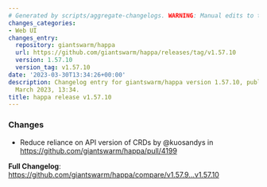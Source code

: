 ```yaml
---
# Generated by scripts/aggregate-changelogs. WARNING: Manual edits to this files will be overwritten.
changes_categories:
- Web UI
changes_entry:
  repository: giantswarm/happa
  url: https://github.com/giantswarm/happa/releases/tag/v1.57.10
  version: 1.57.10
  version_tag: v1.57.10
date: '2023-03-30T13:34:26+00:00'
description: Changelog entry for giantswarm/happa version 1.57.10, published on 30
  March 2023, 13:34.
title: happa release v1.57.10
---
```


<!-- Release notes generated using configuration in .github/release.yml at main -->

### Changes
* Reduce reliance on API version of CRDs by @kuosandys in https://github.com/giantswarm/happa/pull/4199


**Full Changelog**: https://github.com/giantswarm/happa/compare/v1.57.9...v1.57.10
